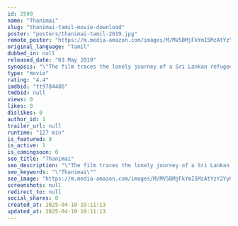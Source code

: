 ```yaml
---
id: 2599
name: "Thanimai"
slug: "thanimai-tamil-movie-download"
poster: "posters/thanimai-tamil-2019.jpg"
remote_poster: "https://m.media-amazon.com/images/M/MV5BMjFkYmI5MzAtYzY2Yy00ZDAxLWIyMGMtYjcyNWQzYjhmYmVmXkEyXkFqcGdeQXVyOTM4MTA1MjU@._V1_SX300.jpg"
original_language: "Tamil"
dubbed_in: null
released_date: "03 May 2019"
synopsis: "\"The film traces the lonely journey of a Sri Lankan refugee who comes back from Malaysia to find her long-lost child. It will be an emotional drama that showcases the nature of men from various walks of life\"."
type: "movie"
rating: "4.4"
imdbid: "tt9784486"
tmdbid: null
views: 0
likes: 0
dislikes: 0
author_id: 1
trailer_url: null
runtime: "127 min"
is_featured: 0
is_active: 1
is_comingsoon: 0
seo_title: "Thanimai"
seo_description: "\"The film traces the lonely journey of a Sri Lankan refugee who comes back from Malaysia to find her long-lost child. It will be an emotional drama that showcases the nature of men from various walks of life\"."
seo_keywords: "\"Thanimai\""
seo_image: "https://m.media-amazon.com/images/M/MV5BMjFkYmI5MzAtYzY2Yy00ZDAxLWIyMGMtYjcyNWQzYjhmYmVmXkEyXkFqcGdeQXVyOTM4MTA1MjU@._V1_SX300.jpg"
screenshots: null
redirect_to: null
social_shares: 0
created_at: 2025-04-10 19:11:13
updated_at: 2025-04-10 19:11:13
---
```


